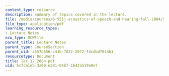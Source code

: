 ```yaml
---
content_type: resource
description: Summary of topics covered in the lecture.
file: /media/courses/6-551j-acoustics-of-speech-and-hearing-fall-2004/5cfca1eb3a60e20104b71642a519a8e7_lec_12_2004.pdf
file_type: application/pdf
learning_resource_types:
- Lecture Notes
ocw_type: OCWFile
parent_title: Lecture Notes
parent_type: CourseSection
parent_uid: a557b856-c41b-7d32-2072-f4cdbd7044b1
resourcetype: Document
title: lec_12_2004.pdf
uid: 5cfca1eb-3a60-e201-04b7-1642a519a8e7
---
```


